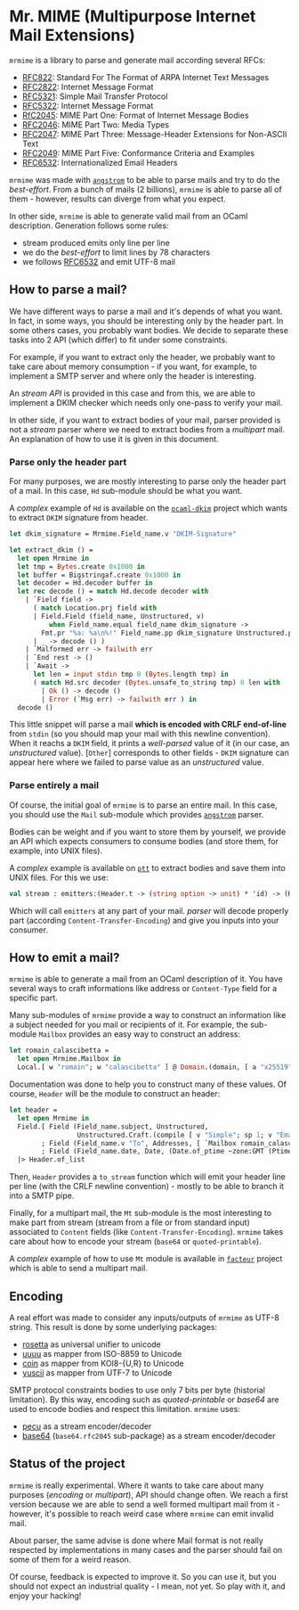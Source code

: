 # Mr. MIME (Multipurpose Internet Mail Extensions)

`mrmime` is a library to parse and generate mail according several RFCs:
- [RFC822][rfc822]: Standard For The Format of ARPA Internet Text Messages
- [RFC2822][rfc2822]: Internet Message Format
- [RFC5321][rfc5321]: Simple Mail Transfer Protocol
- [RFC5322][rfc5322]: Internet Message Format
- [RfC2045][rfc2045]: MIME Part One: Format of Internet Message Bodies
- [RFC2046][rfc2046]: MIME Part Two: Media Types
- [RFC2047][rfc2047]: MIME Part Three: Message-Header Extensions for Non-ASCII Text
- [RFC2049][rfc2049]: MIME Part Five: Conformance Criteria and Examples
- [RFC6532][rfc6532]: Internationalized Email Headers

`mrmime` was made with [`angstrom`][angstrom] to be able to parse mails and try
to do the _best-effort_. From a bunch of mails (2 billions), `mrmime` is able to
parse all of them - however, results can diverge from what you expect.

In other side, `mrmime` is able to generate valid mail from an OCaml description.
Generation follows some rules:
- stream produced emits only line per line
- we do the _best-effort_ to limit lines by 78 characters
- we follows [RFC6532][rfc6532] and emit UTF-8 mail

## How to parse a mail?

We have different ways to parse a mail and it's depends of what you want. In
fact, in some ways, you should be interesting only by the header part. In some
others cases, you probably want bodies. We decide to separate these tasks into 2
API (which differ) to fit under some constraints.

For example, if you want to extract only the header, we probably want to take
care about memory consumption - if you want, for example, to implement a SMTP
server and where only the header is interesting.

An _stream API_ is provided in this case and from this, we are able to implement
a DKIM checker which needs only one-pass to verify your mail.

In other side, if you want to extract bodies of your mail, parser provided is
not a _stream_ parser where we need to extract bodies from a _multipart_ mail.
An explanation of how to use it is given in this document.

### Parse only the header part

For many purposes, we are mostly interesting to parse only the header part of a
mail. In this case, `Hd` sub-module should be what you want.

A _complex_ example of `Hd` is available on the [`ocaml-dkim`][ocaml-dkim]
project which wants to extract `DKIM` signature from header.

```ocaml
let dkim_signature = Mrmime.Field_name.v "DKIM-Signature"

let extract_dkim () =
  let open Mrmime in
  let tmp = Bytes.create 0x1000 in
  let buffer = Bigstringaf.create 0x1000 in
  let decoder = Hd.decoder buffer in
  let rec decode () = match Hd.decode decoder with
    | `Field field ->
      ( match Location.prj field with
      | Field.Field (field_name, Unstructured, v)
          when Field_name.equal field_name dkim_signature ->
        Fmt.pr "%a: %a\n%!" Field_name.pp dkim_signature Unstructured.pp v
      | _ -> decode () )
    | `Malformed err -> failwith err
    | `End rest -> ()
    | `Await ->
      let len = input stdin tmp 0 (Bytes.length tmp) in
      ( match Hd.src decoder (Bytes.unsafe_to_string tmp) 0 len with
        | Ok () -> decode ()
        | Error (`Msg err) -> failwith err ) in
  decode ()
```

This little snippet will parse a mail **which is encoded with CRLF end-of-line**
from `stdin` (so you should map your mail with this newline convention). When it
reachs a `DKIM` field, it prints a _well-parsed_ value of it (in our case, an
_unstructured_ value). [`Other`] corresponds to other fields - `DKIM` signature
can appear here where we failed to parse value as an _unstructured_ value.

### Parse entirely a mail

Of course, the initial goal of `mrmime` is to parse an entire mail. In this
case, you should use the `Mail` sub-module which provides [`angstrom`][angstrom]
parser.

Bodies can be weight and if you want to store them by yourself, we provide an
API which expects consumers to consume bodies (and store them, for example, into
UNIX files).

A _complex_ example is available on [`ptt`][ptt] to extract bodies and save them into
UNIX files. For this we use:

```ocaml
val stream : emitters:(Header.t -> (string option -> unit) * 'id) -> (Header.t * 'id t) Angstrom.t
```

Which will call `emitters` at any part of your mail. _parser_ will decode
properly part (according `Content-Transfer-Encoding`) and give you inputs into
your consumer.

## How to emit a mail?

`mrmime` is able to generate a mail from an OCaml description of it. You have
several ways to craft informations like address or `Content-Type` field for a
specific part.

Many sub-modules of `mrmime` provide a way to construct an information like a
subject needed for you mail or recipients of it. For example, the sub-module
`Mailbox` provides an easy way to construct an address:

```ocaml
let romain_calascibetta =
  let open Mrmime.Mailbox in
  Local.[ w "romain"; w "calascibetta" ] @ Domain.(domain, [ a "x25519"; a "net" ])
```

Documentation was done to help you to construct many of these values. Of course,
`Header` will be the module to construct an header:

```ocaml
let header =
  let open Mrmime in
  Field.[ Field (Field_name.subject, Unstructured,
                 Unstructured.Craft.(compile [ v "Simple"; sp 1; v "Email" ]))
        ; Field (Field_name.v "To", Addresses, [ `Mailbox romain_calascibetta ])
        ; Field (Field_name.date, Date, (Date.of_ptime ~zone:GMT (Ptime_clock.now ()))) ]
  |> Header.of_list
```

Then, `Header` provides a `to_stream` function which will emit your header line
per line (with the CRLF newline convention) - mostly to be able to branch it
into a SMTP pipe.

Finally, for a multipart mail, the `Mt` sub-module is the most interesting to
make part from stream (stream from a file or from standard input) associated to
`Content` fields (like `Content-Transfer-Encoding`). `mrmime` takes care about
how to encode your stream (`base64` or `quoted-printable`).

A _complex_ example of how to use `Mt` module is available in
[`facteur`][facteur] project which is able to send a multipart mail.

## Encoding

A real effort was made to consider any inputs/outputs of `mrmime` as UTF-8
string. This result is done by some underlying packages:
- [rosetta][rosetta] as universal unifier to unicode
- [uuuu][uuuu] as mapper from ISO-8859 to Unicode
- [coin][coin] as mapper from KOI8-{U,R} to Unicode
- [yuscii][yuscii] as mapper from UTF-7 to Unicode

SMTP protocol constraints bodies to use only 7 bits per byte (historial
limitation). By this way, encoding such as _quoted-printable_ or _base64_ are
used to encode bodies and respect this limitation. `mrmime` uses:
- [pecu][pecu] as a stream encoder/decoder
- [base64][base64] (`base64.rfc2045` sub-package) as a stream encoder/decoder

## Status of the project

`mrmime` is really experimental. Where it wants to take care about many purposes
(_encoding_ or _multipart_), API should change often. We reach a first version
because we are able to send a well formed multipart mail from it - however, it's
possible to reach weird case where `mrmime` can emit invalid mail.

About parser, the same advise is done where Mail format is not really respected
by implementations in many cases and the parser should fail on some of them for
a weird reason.

Of course, feedback is expected to improve it. So you can use it, but you should
not expect an industrial quality - I mean, not yet. So play with it, and enjoy
your hacking!

[rfc822]: https://tools.ietf.org/html/rfc822 
[rfc2822]: https://tools.ietf.org/html/rfc2822 
[rfc5321]: https://tools.ietf.org/html/rfc5321
[rfc5322]: https://tools.ietf.org/html/rfc5322 
[rfc2045]: https://tools.ietf.org/html/rfc2045
[rfc2046]: https://tools.ietf.org/html/rfc2046
[rfc2047]: https://tools.ietf.org/html/rfc2047
[rfc2049]: https://tools.ietf.org/html/rfc2049
[rfc6532]: https://tools.ietf.org/html/rfc6532
[ocaml-dkim]: https://github.com/dinosaure/ocaml-dkim.git
[ptt]: https://github.com/dinosaure/ptt.git
[facteur]: https://github.com/dinosaure/facteur.git
[angstrom]: https://github.com/inhabitedtype/angstrom.git
[rosetta]: https://github.com/mirage/rosetta.git
[uuuu]: https://github.com/mirage/uuuu.git
[coin]: https://github.com/mirage/coin.git
[yuscii]: https://github.com/mirage/yuscii.git
[pecu]: https://github.com/mirage/pecu.git
[base64]: https://github.com/mirage/ocaml-base64.git
